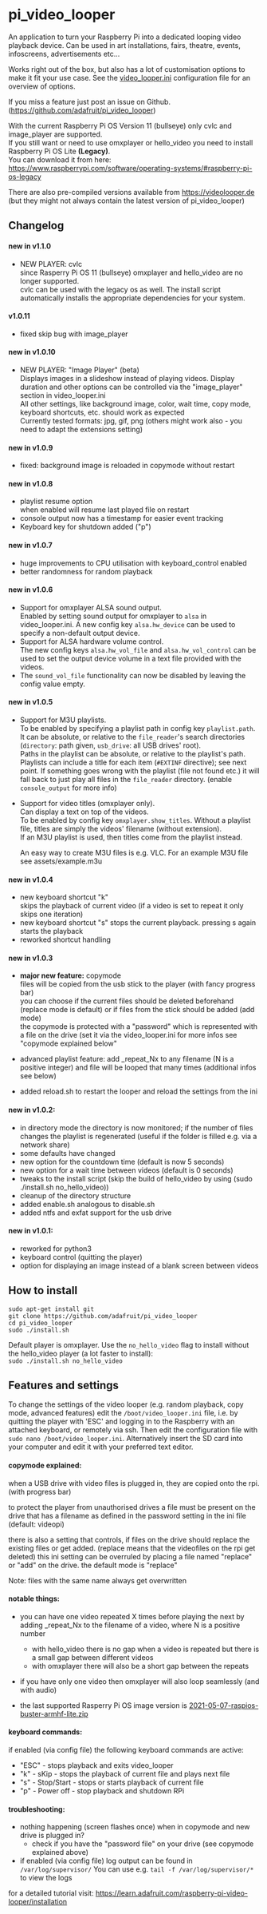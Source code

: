 # pi_video_looper
An application to turn your Raspberry Pi into a dedicated looping video playback device.
Can be used in art installations, fairs, theatre, events, infoscreens, advertisements etc...

Works right out of the box, but also has a lot of customisation options to make it fit your use case. See the [video_looper.ini](https://github.com/adafruit/pi_video_looper/blob/master/assets/video_looper.ini) configuration file for an overview of options. 

If you miss a feature just post an issue on Github. (https://github.com/adafruit/pi_video_looper)

With the current Raspberry Pi OS Version 11 (bullseye) only cvlc and image_player are supported.  
If you still want or need to use omxplayer or hello_video you need to install Raspberry Pi OS Lite __(Legacy)__.  
You can download it from here: https://www.raspberrypi.com/software/operating-systems/#raspberry-pi-os-legacy

There are also pre-compiled versions available from <https://videolooper.de> (but they might not always contain the latest version of pi_video_looper)

## Changelog
#### new in v1.1.0
 - NEW PLAYER: cvlc  
   since Rasperry Pi OS 11 (bullseye) omxplayer and hello_video are no longer supported.  
   cvlc can be used with the legacy os as well. The install script automatically installs the appropriate dependencies for your system.

#### v1.0.11
 - fixed skip bug with image_player

#### new in v1.0.10
 - NEW PLAYER: "Image Player" (beta)  
   Displays images in a slideshow instead of playing videos.
   Display duration and other options can be controlled via the "image_player" section in video_looper.ini  
   All other settings, like background image, color, wait time, copy mode, keyboard shortcuts, etc. should work as expected  
   Currently tested formats: jpg, gif, png (others might work also - you need to adapt the extensions setting)

#### new in v1.0.9
 - fixed: background image is reloaded in copymode without restart

#### new in v1.0.8
 - playlist resume option  
   when enabled will resume last played file on restart
 - console output now has a timestamp for easier event tracking
 - Keyboard key for shutdown added ("p")

#### new in v1.0.7
 - huge improvements to CPU utilisation with keyboard_control enabled
 - better randomness for random playback

#### new in v1.0.6

 - Support for omxplayer ALSA sound output.  
   Enabled by setting sound output for omxplayer to `alsa` in video_looper.ini. A new config key `alsa.hw_device` can be used to specify a non-default output device.
 - Support for ALSA hardware volume control.  
   The new config keys `alsa.hw_vol_file` and `alsa.hw_vol_control` can be used to set the output device volume in a text file provided with the videos.
 - The `sound_vol_file` functionality can now be disabled by leaving the config value empty.

#### new in v1.0.5

 - Support for M3U playlists.  
   To be enabled by specifying a playlist path in config key `playlist.path`. It can be absolute, or relative to the `file_reader`'s search directories (`directory`: path given, `usb_drive`: all USB drives' root).  
   Paths in the playlist can be absolute, or relative to the playlist's path.  
   Playlists can include a title for each item (`#EXTINF` directive); see next point.
   If something goes wrong with the playlist (file not found etc.) it will fall back to just play all files in the `file_reader` directory. (enable `console_output` for more info)
 - Support for video titles (omxplayer only).  
   Can display a text on top of the videos.  
   To be enabled by config key `omxplayer.show_titles`.
   Without a playlist file, titles are simply the videos' filename (without extension).  
   If an M3U playlist is used, then titles come from the playlist instead.
   
   An easy way to create M3U files is e.g. VLC. For an example M3U file see assets/example.m3u

#### new in v1.0.4
 - new keyboard shortcut "k"  
   skips the playback of current video (if a video is set to repeat it only skips one iteration)
 - new keyboard shortcut "s"
   stops the current playback. pressing s again starts the playback
 - reworked shortcut handling 
 
#### new in v1.0.3
 - **major new feature:** copymode  
 files will be copied from the usb stick to the player (with fancy progress bar)  
 you can choose if the current files should be deleted beforehand (replace mode is default) 
 or if files from the stick should be added (add mode)  
 the copymode is protected with a "password" which is represented with a file on the drive (set it via the video_looper.ini
 for more infos see "copymode explained below" 
 
 - advanced playlist feature: add _repeat_Nx to any filename (N is a positive integer) and file will be looped that many times
  (additional infos see below)
 - added reload.sh to restart the looper and reload the settings from the ini

#### new in v1.0.2:
 - in directory mode the directory is now monitored;
   if the number of files changes the playlist is regenerated (useful if the folder is filled e.g. via a network share)
 - some defaults have changed
 - new option for the countdown time (default is now 5 seconds)
 - new option for a wait time between videos (default is 0 seconds) 
 - tweaks to the install script (skip the build of hello_video by using (sudo ./install.sh no_hello_video))
 - cleanup of the directory structure
 - added enable.sh analogous to disable.sh
 - added ntfs and exfat support for the usb drive
  
#### new in v1.0.1:
 - reworked for python3
 - keyboard control (quitting the player)
 - option for displaying an image instead of a blank screen between videos
    
## How to install
`sudo apt-get install git`  
`git clone https://github.com/adafruit/pi_video_looper`  
`cd pi_video_looper`  
`sudo ./install.sh`

Default player is omxplayer. Use the `no_hello_video` flag to install without the hello_video player (a lot faster to install):  
`sudo ./install.sh no_hello_video`

## Features and settings
To change the settings of the video looper (e.g. random playback, copy mode, advanced features) edit the `/boot/video_looper.ini` file, i.e. by quitting the player with 'ESC' and logging in to the Raspberry with an attached keyboard, or remotely via ssh. Then edit the configuration file with `sudo nano /boot/video_looper.ini`. Alternatively insert the SD card into your computer and edit it with your preferred text editor.

#### copymode explained:
when a USB drive with video files is plugged in, they are copied onto the rpi. (with progress bar)

to protect the player from unauthorised drives a file must be present on the drive that has a filename 
as defined in the password setting in the ini file (default: videopi)

there is also a setting that controls, if files on the drive should replace the existing files or get added. (replace means that the videofiles on the rpi get deleted)
this ini setting can be overruled by placing a file named "replace" or "add" on the drive.
the default mode is "replace"

Note: files with the same name always get overwritten

#### notable things:
* you can have one video repeated X times before playing the next by adding _repeat_Nx to the filename of a video, where N is a positive number
    * with hello_video there is no gap when a video is repeated but there is a small gap between different videos
    * with omxplayer there will also be a short gap between the repeats
    
* if you have only one video then omxplayer will also loop seamlessly (and with audio)
* the last supported Rasperry Pi OS image version is [2021-05-07-raspios-buster-armhf-lite.zip](https://downloads.raspberrypi.org/raspios_lite_armhf/images/raspios_lite_armhf-2021-05-28/2021-05-07-raspios-buster-armhf-lite.zip)

#### keyboard commands:
if enabled (via config file) the following keyboard commands are active:
* "ESC" - stops playback and exits video_looper
* "k" - sKip - stops the playback of current file and plays next file
* "s" - Stop/Start - stops or starts playback of current file
* "p" - Power off - stop playback and shutdown RPi

#### troubleshooting:
* nothing happening (screen flashes once) when in copymode and new drive is plugged in?
    * check if you have the "password file" on your drive (see copymode explained above)
* if enabled (via config file) log output can be found in `/var/log/supervisor/`
  You can use e.g. `tail -f /var/log/supervisor/*` to view the logs

for a detailed tutorial visit: https://learn.adafruit.com/raspberry-pi-video-looper/installation
